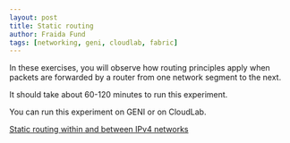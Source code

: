```yaml
---
layout: post
title: Static routing 
author: Fraida Fund
tags: [networking, geni, cloudlab, fabric]
---
```


In these exercises, you will observe how routing principles apply when packets are forwarded by a router from one network segment to the next.

It should take about 60-120 minutes to run this experiment.

You can run this experiment on GENI or on CloudLab. 

[Static routing within and between IPv4 networks](https://witestlab.poly.edu/blog/static-routing/)


